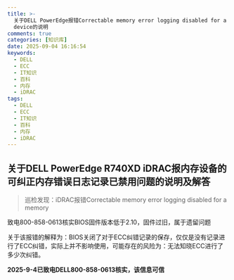 ```yaml
---
title: >-
  关于DELL PowerEdge报错Correctable memory error logging disabled for a memory
  device的说明
comments: true
categories: [知识库]
date: 2025-09-04 16:16:54
keywords:
  - DELL
  - ECC
  - IT知识
  - 百科
  - 内存
  - iDRAC
tags:
  - DELL
  - ECC
  - IT知识
  - 百科
  - 内存
  - iDRAC
---
```


## 关于DELL PowerEdge R740XD iDRAC报内存设备的可纠正内存错误日志记录已禁用问题的说明及解答

> 巡检发现：iDRAC报错Correctable memory error logging disabled for a memory

致电800-858-0613核实BIOS固件版本低于2.10，固件过旧，属于遗留问题

关于该报错的解释为：BIOS关闭了对于ECC纠错记录的保存，仅仅是没有记录进行了ECC纠错，实际上并不影响使用，可能存在的风险为：无法知晓ECC进行了多少次纠错。

**2025-9-4已致电DELL800-858-0613核实，该信息可信**